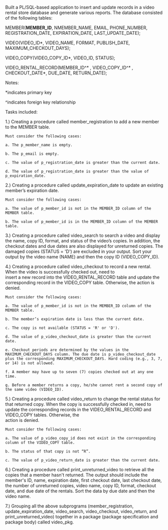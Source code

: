 
Built a PL/SQL-based application to insert and update records in a video rental store database and generate various reports. 
The database consisted of the following tables:

MEMBER(**MEMBER_ID**, NMEMBER_NAME, EMAIL, PHONE_NUMBER, REGISTRATION_DATE, EXPIRATION_DATE, LAST_UPDATE_DATE);

VIDEO(VIDEO_ID*, VIDEO_NAME, FORMAT, PUBLISH_DATE, MAXIMUM_CHECKOUT_DAYS);

VIDEO_COPY(VIDEO_COPY_ID*, VIDEO_ID, STATUS);

VIDEO_RENTAL_RECORD(MEMBER_ID^* , VIDEO_COPY_ID^* , CHECKOUT_DATE*, DUE_DATE, RETURN_DATE);

Notes: 

*indicates primary key

^indicates foreign key relationship


Tasks included:

1.) Creating a procedure called member_registration to add a new member to the MEMBER table. 

    Must consider the following cases:

    a. The p_member_name is empty.
  
    b. The p_email is empty.
  
    c. The value of p_registration_date is greater than the current date. 
  
    d. The value of p_registration_date is greater than the value of p_expiration_date.

2.) Creating a procedure called update_expiration_date to update an existing member’s expiration date.  

    Must consider the following cases:

    a. The value of p_member_id is not in the MEMBER_ID column of the MEMBER table.

    b. The value of p_member_id is in the MEMBER_ID column of the MEMBER table.


3.) Creating a procedure called video_search to search a video and display the name, copy ID, format, and status of the video’s     copies. In addition, the checkout dates and due dates are also displayed for unreturned copies. The damaged copies (STATUS     = 'D') are excluded in your output. Sort your output by the video name (NAME) and then the copy ID (VIDEO_COPY_ID).

4.) Creating a procedure called video_checkout to record a new rental. When the video is successfully checked out, need to     
    insert a new record into the VIDEO_RENTAL_RECORD table and update the corresponding record in the VIDEO_COPY table. Otherwise, the action is denied. 

    Must consider the following cases:
  
    a. The value of p_member_id is not in the MEMBER_ID column of the MEMBER table.
  
    b. The member’s expiration date is less than the current date. 
  
    c. The copy is not available (STATUS = 'R' or 'D').
  
    d. The value of p_video_checkout_date is greater than the current date. 
  
    e. Checkout periods are determined by the values in the MAXIMUM_CHECKOUT_DAYS column. The due date is p_video_checkout_date plus the corresponding MAXIMUM_CHECKOUT_DAYS. Hard coding (e.g., 3, 7, or 14) is not allowed. 
  
    f. A member may have up to seven (7) copies checked out at any one time. 
  
    g. Before a member returns a copy, he/she cannot rent a second copy of the same video (VIDEO_ID). 	

5.) Creating a procedure called video_return to change the rental status for that returned copy. When the copy is successfully     checked in, need to update the corresponding records in the VIDEO_RENTAL_RECORD and VIDEO_COPY tables. Otherwise, the     
    action is denied. 

    Must consider the following cases:

    a. The value of p_video_copy_id does not exist in the corresponding column of the VIDEO_COPY table.

    b. The status of that copy is not “R”.

    c. The value of p_video_return_date is greater than the current date. 


6.) Creating a procedure called print_unreturned_video to retrieve all the copies that a member hasn't returned. The output 
    should include the member's ID, name, expiration date, first checkout date, last checkout date, the number of unreturned copies, video name, copy ID, format, checkout date, and due date of the rentals. Sort the data by due date and then the video name.

7.) Grouping all the above subprograms (member_registration, update_expiration_date, video_search, video_checkout, 
    video_return, and print_unreturned_video) together in a package (package specification and package body) called video_pkg. 

